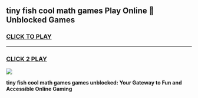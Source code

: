 
## tiny fish cool math games Play Online 👋 Unblocked Games
<h3>
<a href="https://news.freeplayer.one?title=tiny_fish_cool_math_games&ref=17CMG">CLICK TO PLAY</a></h3>
<hr>

<h3>
<a href="https://news.freeplayer.one?title=tiny_fish_cool_math_games&ref=17CMG">CLICK 2 PLAY</a>
  
</h3>

<a href="https://news.freeplayer.one?title=tiny_fish_cool_math_games&ref=17CMG/"><img src="https://clearcache.store/games.png"></a>


**tiny fish cool math games games unblocked: Your Gateway to Fun and Accessible Online Gaming**
